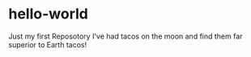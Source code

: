 # hello-world
Just my first Reposotory
I've had tacos on the moon and find them far superior to Earth tacos! 
